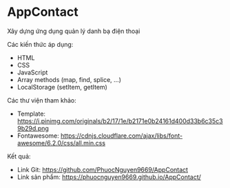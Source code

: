 # AppContact
Xây dựng ứng dụng quản lý danh bạ điện thoại

Các kiến thức áp dụng:
- HTML
- CSS
- JavaScript
- Array methods (map, find, splice, ...)
- LocalStorage (setItem, getItem)
 
Các thư viện tham khảo:
- Template: https://i.pinimg.com/originals/b2/17/1e/b2171e0b24161d400d33b6c35c39b29d.png
- Fontawesome: https://cdnjs.cloudflare.com/ajax/libs/font-awesome/6.2.0/css/all.min.css

Kết quả:
- Link Git: https://github.com/PhuocNguyen9669/AppContact
- Link sản phẩm: https://phuocnguyen9669.github.io/AppContact/
